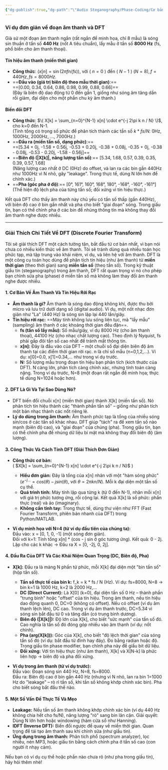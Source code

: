 ```yaml
---
{"dg-publish":true,"dg-path":"\"Audio Steganography/Phase-Coding/Cơ bản về âm thanh, Fourier.md\"","dg-permalink":"2025/stego/audio-fourier-dft","permalink":"/2025/stego/audio-fourier-dft/","title":"Cơ bản về âm thanh, Fourier","tags":["do-an","lecture_notes"],"created":"2025-09-12T15:10:24.783+07:00","updated":"2025-09-13T16:03:35.937+07:00"}
---
```




### Ví dụ đơn giản về đoạn âm thanh và DFT

Giả sử một đoạn âm thanh ngắn (rất ngắn để minh họa, chỉ 8 mẫu) là sóng sin thuần ở tần số **440 Hz** (nốt A tiêu chuẩn), lấy mẫu ở tần số **8000 Hz** (fs, phổ biến cho âm thanh thoại).

#### Tín hiệu âm thanh (miền thời gian)
- **Công thức**: $( x[n] = \sin(2\pi f n / fs))$, với \( $n = 0$ \) đến \( $N-1$ \) $(N=8), f=440 Hz, fs=8000 Hz$.
- ==**Đầu vào (giá trị biên độ theo mẫu thời gian)**:==  
  ==[0.00, 0.34, 0.64, 0.86, 0.98, 0.99, 0.88, 0.66]==  
  (Đây là biên độ dao động từ 0 đến gần 1, giống như sóng âm tăng dần rồi giảm, đại diện cho một phần chu kỳ âm thanh.)

#### Biến đổi DFT
- **Công thức**: $\( X[k] = \sum_{n=0}^{N-1} x[n] \cdot e^{-j 2\pi k n / N} \)$, cho k=0 đến N-1.  
  (Tính tổng có trọng số phức để phân tích thành các tần số $k * fs / N$: 0Hz, 1000Hz, 2000Hz, ..., 7000Hz.)
- ==**Đầu ra (miền tần số, dạng phức)**:==  
==[5.34 + 0j, -1.58 + 0.56j, -0.53 + 0.20j, -0.38 + 0.08j, -0.35 + 0j, -0.38 - 0.08j, -0.53 - 0.20j, -1.58 - 0.56j]==
- ==**Biên độ (|X[k]|, năng lượng tần số)**:== [5.34, 1.68, 0.57, 0.39, 0.35, 0.39, 0.57, 1.68]  
  (Năng lượng cao nhất ở DC (0Hz) do offset, và lan ra các bin gần 440Hz như 1000Hz vì N nhỏ, gây "leakage". Trong thực tế, dùng N lớn hơn để chính xác.)
- ==**Pha (góc pha ở độ)**:== [0°, 161°, 160°, 168°, 180°, -168°, -160°, -161°]  
  (Thể hiện độ lệch pha của từng tần số; đối xứng vì tín hiệu thực.)

Kết quả DFT cho thấy âm thanh này chủ yếu có tần số thấp (gần 440Hz), với biên độ cao ở bin gần nhất và pha cho biết "giai đoạn" sóng. Trong giấu tin, bạn có thể chỉnh pha ở các bin để nhúng thông tin mà không thay đổi âm thanh nghe được nhiều.

---
### Giải Thích Chi Tiết Về DFT (Discrete Fourier Transform)

Tôi sẽ giải thích DFT một cách tường tận, bắt đầu từ cơ bản nhất, vì bạn nói chưa có nhiều kiến thức về âm thanh. Tôi sẽ tránh dùng quá nhiều toán học phức tạp, mà tập trung vào khái niệm, ví dụ, và liên hệ với âm thanh. DFT là một công cụ toán học dùng để phân tích tín hiệu (như âm thanh) từ **miền thời gian** (theo thời gian) sang **miền tần số** (theo tần số). Trong kỹ thuật giấu tin (steganography) trong âm thanh, DFT rất quan trọng vì nó cho phép bạn chỉnh sửa pha (phase) ở miền tần số mà không làm thay đổi âm thanh nghe được nhiều.

#### 1. **Cơ Bản Về Âm Thanh Và Tín Hiệu Rời Rạc**
   - **Âm thanh là gì?** Âm thanh là sóng dao động không khí, được thu bởi micro và lưu trữ dưới dạng số (digital audio). Ví dụ, một nốt nhạc đơn giản như "La" (440 Hz) là sóng sin lặp lại 440 lần/giây.
   - **Tín hiệu rời rạc:** ==Máy tính không lưu sóng liên tục, mà "lấy mẫu" (sampling) âm thanh ở các khoảng thời gian đều đặn==. 
     - **fs (tần số lấy mẫu):** Số mẫu/giây, ví dụ 8000 Hz (cho âm thanh thoại), 44100 Hz (cho nhạc chất lượng cao). Theo định lý Nyquist, fs phải gấp đôi tần số cao nhất để tránh mất thông tin.
     - **x[n]:** Đây là đầu vào của DFT – một chuỗi số đại diện biên độ âm thanh tại các điểm thời gian rời rạc. n là chỉ số mẫu (n=0,1,2,...). Ví dụ: x[0]=0.0, x[1]=0.34,... như trong ví dụ trước.
     - **N:** Số lượng mẫu trong đoạn tín hiệu bạn phân tích (kích thước của DFT). N càng lớn, phân tích càng chính xác, nhưng tính toán càng nặng. Trong ví dụ trước, N=8 (một đoạn rất ngắn để minh họa; thực tế dùng N=1024 hoặc hơn).

#### 2. **DFT Là Gì Và Tại Sao Dùng Nó?**
   - DFT biến đổi chuỗi x[n] (miền thời gian) thành X[k] (miền tần số). Nó phân tích tín hiệu thành các "thành phần tần số" – giống như phân tích một bản nhạc thành các nốt riêng lẻ.
   - **Lý do dùng trong âm thanh:** Âm thanh phức tạp là tổng của nhiều sóng sin/cos ở các tần số khác nhau. DFT giúp "tách" ra để xem tần số nào mạnh (biên độ cao), và "giai đoạn" của chúng (pha). Trong giấu tin, bạn có thể chỉnh pha để nhúng dữ liệu bí mật mà không thay đổi biên độ (âm lượng).

#### 3. **Công Thức Và Cách Tính DFT (Giải Thích Đơn Giản)**
   - **Công thức cơ bản:**  
     \( $X[k] = \sum_{n=0}^{N-1} x[n] \cdot e^{-j 2\pi k n / N}$ \)  
     - **Hiểu đơn giản:** Đây là tổng của x[n] nhân với một "hàm sóng phức" ($e^{-j...} = cos(θ) - j sin(θ)$, với $θ = 2π k n / N$). Mỗi k đại diện một tần số cụ thể.
     - **Quá trình tính:** Máy tính lặp qua từng k (từ 0 đến N-1), nhân mỗi x[n] với giá trị phức tương ứng, rồi cộng lại. Kết quả X[k] là số phức: phần thực (real) và ảo (imaginary).
     - **Không cần tính tay:** Trong thực tế, dùng thư viện như FFT (Fast Fourier Transform, phiên bản nhanh của DFT) trong Python/MATLAB.

   - **Ví dụ minh họa với N=4 (từ ví dụ đầu tiên của chúng ta):**  
     Đầu vào: x = [0, 1, 0, -1] (một sóng đơn giản).  
     Đối với k=1: Tính tổng x[n] * (cos - j sin ở góc tương ứng). Kết quả: 0 - 2j.  
     Lặp cho các k khác → Đầu ra X = [0, -2j, 0, 2j].

#### 4. **Đầu Ra Của DFT Và Các Khái Niệm Quan Trọng** (DC, Biên độ, Pha)
   - **X[k]:** Đầu ra là mảng N phần tử phức, mỗi X[k] đại diện một "bin tần số" (hộp tần số).  
     - **Tần số thực tế của bin k:** f_k = k * fs / N (Hz). Ví dụ: fs=8000, N=8 → bin k=1 là 1000 Hz, k=2 là 2000 Hz,...
     - **DC (Direct Current):** Là X[0] (k=0), đại diện tần số 0 Hz – thành phần "trung bình" hoặc "offset" của tín hiệu. Trong âm thanh, nếu tín hiệu dao động quanh 0, DC=0 (không có offset). Nếu có offset (ví dụ âm thanh lệch lên), DC cao. Trong ví dụ âm thanh trước, DC=5.34 vì sóng sin bắt đầu từ 0 và tăng dần (có trung bình dương).
     - **Biên độ (|X[k]|):** Độ lớn của X[k], cho biết "sức mạnh" của tần số đó. Cao nghĩa là tần số đó đóng góp nhiều vào âm thanh (ví dụ: nốt chính).
     - **Pha (arg(X[k])):** Góc của X[k], cho biết "độ lệch thời gian" của sóng tần số đó (ví dụ: bắt đầu từ đỉnh hay đáy). Đo bằng radian hoặc độ. Trong giấu tin phase modifier, bạn chỉnh pha này để giấu bit dữ liệu.
     - **Đối xứng:** Với tín hiệu thực (như âm thanh), X[k] và X[N-k] là phức liên hợp → biên độ và pha đối xứng.

   - **Ví dụ trong âm thanh (từ ví dụ trước):**  
     Đầu vào: Đoạn sóng sin 440 Hz, N=8, fs=8000.  
     Đầu ra: Biên độ cao ở bin gần 440 Hz (nhưng vì N nhỏ, lan ra bin 1=1000 Hz do "leakage" – rò rỉ tần số, khi tần số không khớp chính xác bin). Pha cho biết sóng bắt đầu thế nào.

#### 5. **Một Số Vấn Đề Thực Tế Và Mẹo**
   - **Leakage:** Nếu tần số âm thanh không khớp chính xác bin (ví dụ 440 Hz không chia hết cho fs/N), năng lượng "rò" sang bin lân cận. Giải quyết: Dùng N lớn hơn hoặc windowing (hàm cửa sổ như Hanning).
   - **IDFT (Inverse DFT):** Biến đổi ngược để quay về miền thời gian. Quan trọng để tái tạo âm thanh sau khi chỉnh sửa (như giấu tin).
   - **Ứng dụng trong âm thanh:** Phân tích phổ (spectrum analyzer), lọc nhiễu, nén MP3, hoặc giấu tin bằng cách chỉnh pha ở tần số cao (con người ít nhạy cảm).

Nếu bạn có ví dụ cụ thể hoặc phần nào chưa rõ (như pha trong giấu tin), hãy hỏi thêm nhé!
